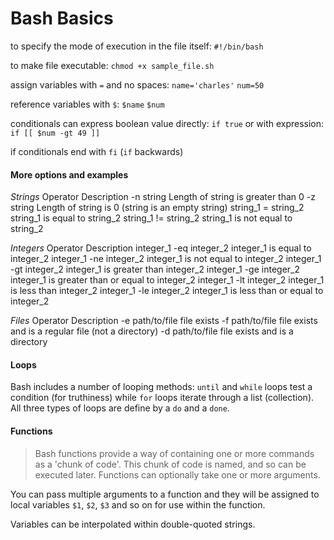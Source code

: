 # Bash Basics

to specify the mode of execution in the file itself:
`#!/bin/bash`

to make file executable:
`chmod +x sample_file.sh`

assign variables with `=` and no spaces:
`name='charles'`
`num=50`

reference variables with `$`:
`$name`
`$num`

conditionals can express boolean value directly:
`if true`
or with expression:
`if [[ $num -gt 49 ]]`

if conditionals end with `fi` (`if` backwards)

#### More options and examples

*Strings*
Operator	            Description
-n string	            Length of string is greater than 0
-z string	            Length of string is 0 (string is an empty string)
string_1 = string_2	  string_1 is equal to string_2
string_1 != string_2	string_1 is not equal to string_2

*Integers*
Operator	              Description
integer_1 -eq integer_2	integer_1 is equal to integer_2
integer_1 -ne integer_2	integer_1 is not equal to integer_2
integer_1 -gt integer_2	integer_1 is greater than integer_2
integer_1 -ge integer_2	integer_1 is greater than or equal to integer_2
integer_1 -lt integer_2	integer_1 is less than integer_2
integer_1 -le integer_2	integer_1 is less than or equal to integer_2

*Files*
Operator	Description
-e        path/to/file	file exists
-f        path/to/file	file exists and is a regular file (not a directory)
-d        path/to/file	file exists and is a directory

#### Loops

Bash includes a number of looping methods: `until` and `while` loops test a
condition (for truthiness) while `for` loops iterate through a list
(collection). All three types of loops are define by a `do` and a `done`.

#### Functions

> Bash functions provide a way of containing one or more commands as a
'chunk of code'. This chunk of code is named, and so can be executed later.
Functions can optionally take one or more arguments.

You can pass multiple arguments to a function and they will be assigned to
local variables `$1`, `$2`, `$3` and so on for use within the function.

Variables can be interpolated within double-quoted strings.
